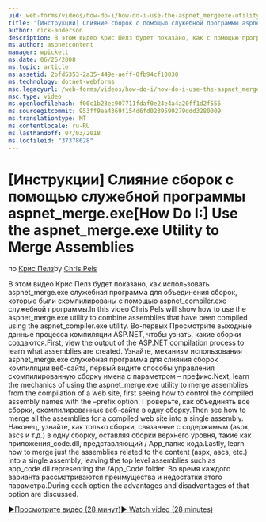 ```yaml
---
uid: web-forms/videos/how-do-i/how-do-i-use-the-aspnet_mergeexe-utility-to-merge-assemblies
title: '[Инструкции] Слияние сборок с помощью служебной программы aspnet_merge.exe | Документация Майкрософт'
author: rick-anderson
description: В этом видео Крис Пелз будет показано, как с помощью программы aspnet_merge.exe для объединения сборок, которые были скомпилированы с помощью водник служебной программы aspnet_compiler.exe...
ms.author: aspnetcontent
manager: wpickett
ms.date: 06/26/2008
ms.topic: article
ms.assetid: 2bfd5353-2a35-449e-aeff-0fb94cf10030
ms.technology: dotnet-webforms
msc.legacyurl: /web-forms/videos/how-do-i/how-do-i-use-the-aspnet_mergeexe-utility-to-merge-assemblies
msc.type: video
ms.openlocfilehash: f00c1b23ec907711fdaf0e24e4a4a20ff1d2f556
ms.sourcegitcommit: 953ff9ea4369f154d6fd0239599279ddd3280009
ms.translationtype: MT
ms.contentlocale: ru-RU
ms.lasthandoff: 07/03/2018
ms.locfileid: "37378628"
---
```

<a name="how-do-i-use-the-aspnetmergeexe-utility-to-merge-assemblies"></a><span data-ttu-id="f8c32-103">[Инструкции] Слияние сборок с помощью служебной программы aspnet_merge.exe</span><span class="sxs-lookup"><span data-stu-id="f8c32-103">[How Do I:] Use the aspnet_merge.exe Utility to Merge Assemblies</span></span>
====================
<span data-ttu-id="f8c32-104">по [Крис Пелз](https://twitter.com/chrispels)</span><span class="sxs-lookup"><span data-stu-id="f8c32-104">by [Chris Pels](https://twitter.com/chrispels)</span></span>

<span data-ttu-id="f8c32-105">В этом видео Крис Пелз будет показано, как использовать aspnet\_merge.exe служебная программа для объединения сборок, которые были скомпилированы с помощью aspnet\_compiler.exe служебной программы.</span><span class="sxs-lookup"><span data-stu-id="f8c32-105">In this video Chris Pels will show how to use the aspnet\_merge.exe utility to combine assemblies that have been compiled using the aspnet\_compiler.exe utility.</span></span> <span data-ttu-id="f8c32-106">Во-первых Просмотрите выходные данные процесса компиляции ASP.NET, чтобы узнать, какие сборки создаются.</span><span class="sxs-lookup"><span data-stu-id="f8c32-106">First, view the output of the ASP.NET compilation process to learn what assemblies are created.</span></span> <span data-ttu-id="f8c32-107">Узнайте, механизм использования aspnet\_merge.exe служебная программа для слияния сборок компиляции веб-сайта, первый видите способы управления скомпилированную сборку имена с параметром – префикс.</span><span class="sxs-lookup"><span data-stu-id="f8c32-107">Next, learn the mechanics of using the aspnet\_merge.exe utility to merge assemblies from the compilation of a web site, first seeing how to control the compiled assembly names with the –prefix option.</span></span> <span data-ttu-id="f8c32-108">Проверьте, как объединять все сборки, скомпилированные веб-сайта в одну сборку.</span><span class="sxs-lookup"><span data-stu-id="f8c32-108">Then see how to merge all the assemblies for a compiled web site into a single assembly.</span></span> <span data-ttu-id="f8c32-109">Наконец, узнайте, как только сборки, связанные с содержимым (aspx, ascs и т.д.) в одну сборку, оставляя сборки верхнего уровня, такие как приложения\_code.dll, представляющий / App\_папке кода.</span><span class="sxs-lookup"><span data-stu-id="f8c32-109">Lastly, learn how to merge just the assemblies related to the content (aspx, ascs, etc.) into a single assembly, leaving the top level assemblies such as app\_code.dll representing the /App\_Code folder.</span></span> <span data-ttu-id="f8c32-110">Во время каждого варианта рассматриваются преимущества и недостатки этого параметра.</span><span class="sxs-lookup"><span data-stu-id="f8c32-110">During each option the advantages and disadvantages of that option are discussed.</span></span>

[<span data-ttu-id="f8c32-111">&#9654;Просмотрите видео (28 минут)</span><span class="sxs-lookup"><span data-stu-id="f8c32-111">&#9654; Watch video (28 minutes)</span></span>](https://channel9.msdn.com/Blogs/ASP-NET-Site-Videos/how-do-i-use-the-aspnet_mergeexe-utility-to-merge-assemblies)
